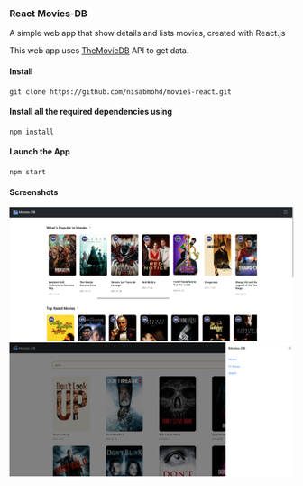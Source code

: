 ### React Movies-DB
A simple web app that show details and lists movies, created with React.js

This web app uses <a href="https://www.themoviedb.org/">TheMovieDB</a> API to get data.

#### Install
```
git clone https://github.com/nisabmohd/movies-react.git
```

#### Install all the required dependencies using
```
npm install
```
#### Launch the App
```
npm start
```

#### Screenshots

<img src="./images/2.png">

<br/>

<img src="./images/1.png">
